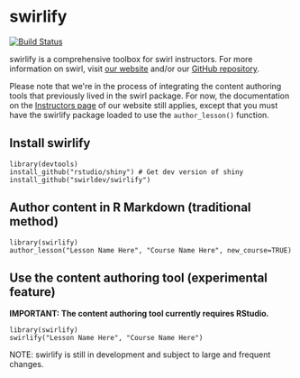 swirlify
========

[![Build Status](https://travis-ci.org/swirldev/swirlify.png?branch=master)](https://travis-ci.org/swirldev/swirlify)

swirlify is a comprehensive toolbox for swirl instructors. For more information on swirl, visit [our website](http://swirlstats.com) and/or our [GitHub repository](https://github.com/swirldev/swirl).

Please note that we're in the process of integrating the content authoring tools that previously lived in the swirl package. For now, the documentation on the [Instructors page](http://swirlstats.com/instructors.html) of our website still applies, except that you must have the swirlify package loaded to use the `author_lesson()` function.

Install swirlify
----------------

```
library(devtools)
install_github("rstudio/shiny") # Get dev version of shiny
install_github("swirldev/swirlify")
```

Author content in R Markdown (traditional method)
-------------------------------------------------

```
library(swirlify)
author_lesson("Lesson Name Here", "Course Name Here", new_course=TRUE)
```

Use the content authoring tool (experimental feature)
-----------------------------------------------------

**IMPORTANT: The content authoring tool currently requires RStudio.**

```
library(swirlify)
swirlify("Lesson Name Here", "Course Name Here")
```

NOTE: swirlify is still in development and subject to large and frequent changes.
